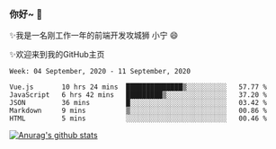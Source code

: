 ### 你好~  👋

✨我是一名刚工作一年的前端开发攻城狮 小宁 😄

✨欢迎来到我的GitHub主页
<!--
**7148505/7148505** is a ✨ _special_ ✨ repository because its `README.md` (this file) appears on your GitHub profile.

Here are some ideas to get you started:

- 🔭 I’m currently working on ...
- 🌱 I’m currently learning ...
- 👯 I’m looking to collaborate on ...
- 🤔 I’m looking for help with ...
- 💬 Ask me about ...
- 📫 How to reach me: ...
- 😄 Pronouns: ...
- ⚡ Fun fact: ...
-->

<!--START_SECTION:waka-->
```text
Week: 04 September, 2020 - 11 September, 2020

Vue.js       10 hrs 24 mins  ██████████████▒░░░░░░░░░░   57.77 % 
JavaScript   6 hrs 42 mins   █████████▒░░░░░░░░░░░░░░░   37.20 % 
JSON         36 mins         █░░░░░░░░░░░░░░░░░░░░░░░░   03.42 % 
Markdown     9 mins          ▒░░░░░░░░░░░░░░░░░░░░░░░░   00.86 % 
HTML         5 mins          ░░░░░░░░░░░░░░░░░░░░░░░░░   00.46 % 
```
<!--END_SECTION:waka-->

[![Anurag's github stats](https://github-readme-stats.vercel.app/api?username=ZhangNing-debug)](https://github.com/anuraghazra/github-readme-stats)
